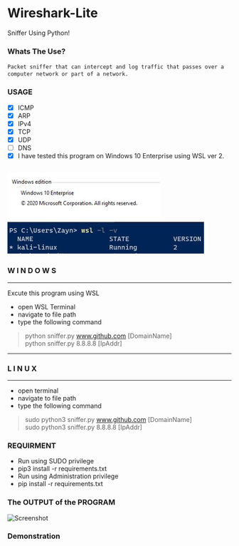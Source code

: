 # Wireshark-Lite
Sniffer Using Python! 

### Whats The Use?
    Packet sniffer that can intercept and log traffic that passes over a computer network or part of a network.
    
### USAGE 
- [x] ICMP
- [x] ARP
- [x] IPv4
- [x] TCP
- [x] UDP
- [ ] DNS
- [x] I have tested this program on Windows 10 Enterprise using WSL ver 2.

![WinVer](./Screenshots/1.JPG) ![WinVer](./Screenshots/pw.JPG)
-----------------------------------
###       W I N D O W S
-----------------------------------
Excute this program using WSL
- open WSL Terminal
- navigate to  file path
- type the following command
>python sniffer.py www.github.com [DomainName] <br/>
>python sniffer.py 8.8.8.8 [IpAddr] <br/>
-----------------------------------
###         L I N U X
-----------------------------------
- open terminal
- navigate to file path
- type the following command
>sudo python3 sniffer.py www.github.com [DomainName] <br/>
>sudo python3 sniffer.py 8.8.8.8 [IpAddr] <br/>

### REQUIRMENT
- Run using SUDO privilege
- pip3 install -r requirements.txt
- Run using Administration privilege
- pip install -r requirements.txt

### The OUTPUT of the PROGRAM

![Screenshot](./Output.JPG)

### Demonstration 

